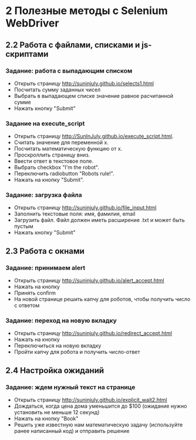 # 2 Полезные методы с Selenium WebDriver
## 2.2 Работа с файлами, списками и js-скриптами
### Задание: работа с выпадающим списком
*   Открыть страницу http://suninjuly.github.io/selects1.html
*   Посчитать сумму заданных чисел
*   Выбрать в выпадающем списке значение равное расчитанной сумме
*   Нажать кнопку "Submit"

### Задание на execute_script
*    Открыть страницу http://SunInJuly.github.io/execute_script.html.
*    Считать значение для переменной x.
*    Посчитать математическую функцию от x.
*    Проскроллить страницу вниз.
*    Ввести ответ в текстовое поле.
*    Выбрать checkbox "I'm the robot".
*    Переключить radiobutton "Robots rule!".
*    Нажать на кнопку "Submit".

### Задание: загрузка файла
*    Открыть страницу http://suninjuly.github.io/file_input.html
*    Заполнить текстовые поля: имя, фамилия, email
*    Загрузить файл. Файл должен иметь расширение .txt и может быть пустым
*    Нажать кнопку "Submit"

## 2.3 Работа с окнами
### Задание: принимаем alert
*    Открыть страницу http://suninjuly.github.io/alert_accept.html
*    Нажать на кнопку
*    Принять confirm
*    На новой странице решить капчу для роботов, чтобы получить число с ответом
### Задание: переход на новую вкладку
*    Открыть страницу http://suninjuly.github.io/redirect_accept.html
*    Нажать на кнопку
*    Переключиться на новую вкладку
*    Пройти капчу для робота и получить число-ответ

## 2.4 Настройка ожиданий
### Задание: ждем нужный текст на странице
*    Открыть страницу http://suninjuly.github.io/explicit_wait2.html
*    Дождаться, когда цена дома уменьшится до $100 (ожидание нужно установить не меньше 12 секунд)
*    Нажать на кнопку "Book"
*    Решить уже известную нам математическую задачу (используйте ранее написанный код) и отправить решение